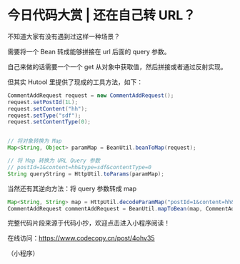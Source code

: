 # 今日代码大赏 | 还在自己转 URL？

不知道大家有没有遇到过这样一种场景？

需要将一个 Bean 转成能够拼接在 url 后面的 query 参数。

自己来做的话需要一个一个 get 从对象中获取值，然后拼接或者通过反射实现。

但其实 Hutool 里提供了现成的工具方法，如下：

```java
CommentAddRequest request = new CommentAddRequest();
request.setPostId(1L);
request.setContent("hh");
request.setType("sdf");
request.setContentType(0);


// 将对象转换为 Map
Map<String, Object> paramMap = BeanUtil.beanToMap(request);

// 将 Map 转换为 URL Query 参数
// postId=1&content=hh&type=sdf&contentType=0
String queryString = HttpUtil.toParams(paramMap);
```



当然还有其逆向方法：将 query 参数转成 map

```java
Map<String, String> map = HttpUtil.decodeParamMap("postId=1&content=hh&type=sdf&contentType=0", StandardCharsets.UTF_8);
CommentAddRequest commentAddRequest = BeanUtil.mapToBean(map, CommentAddRequest.class, true, null);
```



完整代码片段来源于代码小抄，欢迎点击进入小程序阅读！

在线访问：https://www.codecopy.cn/post/4ohv35

（小程序）



